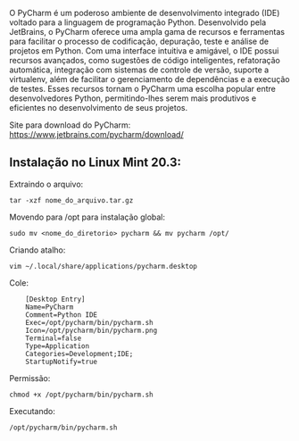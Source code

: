 O PyCharm é um poderoso ambiente de desenvolvimento integrado (IDE) voltado para a linguagem de programação Python. Desenvolvido pela JetBrains, o PyCharm oferece uma ampla gama de recursos e ferramentas para facilitar o processo de codificação, depuração, teste e análise de projetos em Python. Com uma interface intuitiva e amigável, o IDE possui recursos avançados, como sugestões de código inteligentes, refatoração automática, integração com sistemas de controle de versão, suporte a virtualenv, além de facilitar o gerenciamento de dependências e a execução de testes. Esses recursos tornam o PyCharm uma escolha popular entre desenvolvedores Python, permitindo-lhes serem mais produtivos e eficientes no desenvolvimento de seus projetos.

Site para download do PyCharm: https://www.jetbrains.com/pycharm/download/

## Instalação no Linux Mint 20.3:

Extraindo o arquivo:

    tar -xzf nome_do_arquivo.tar.gz

Movendo para /opt para instalação global:

    sudo mv <nome_do_diretorio> pycharm && mv pycharm /opt/

Criando atalho:

    vim ~/.local/share/applications/pycharm.desktop

Cole:

        [Desktop Entry]
        Name=PyCharm
        Comment=Python IDE
        Exec=/opt/pycharm/bin/pycharm.sh
        Icon=/opt/pycharm/bin/pycharm.png
        Terminal=false
        Type=Application
        Categories=Development;IDE;
        StartupNotify=true

Permissão:

    chmod +x /opt/pycharm/bin/pycharm.sh

Executando:

    /opt/pycharm/bin/pycharm.sh